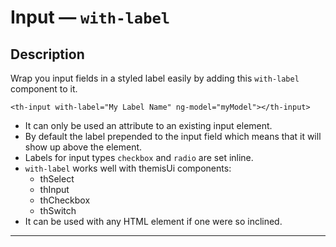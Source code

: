 # Input — `with-label`

## Description

Wrap you input fields in a styled label easily by adding this `with-label` component to it.

`<th-input with-label="My Label Name" ng-model="myModel"></th-input>`

- It can only be used an attribute to an existing input element.
- By default the label prepended to the input field which means that it will show up above the element.
- Labels for input types `checkbox` and `radio` are set inline.
- `with-label` works well with themisUi components:
  - thSelect
  - thInput
  - thCheckbox
  - thSwitch
- It can be used with any HTML element if one were so inclined.
---



